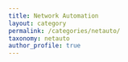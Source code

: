 ```yaml
---
title: Network Automation
layout: category
permalink: /categories/netauto/
taxonomy: netauto
author_profile: true
---
```

